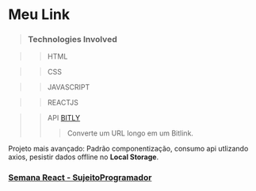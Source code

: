 # **Meu Link** 
> ### Technologies Involved

>>HTML

>>CSS

>>JAVASCRIPT

>>REACTJS

>>API [BITLY](https://dev.bitly.com/api-reference/#createBitlink)
>>>Converte um URL longo em um Bitlink.

Projeto mais avançado: Padrão componentização, consumo api utlizando axios, pesistir dados offline no **Local Storage**.

### [Semana React - SujeitoProgramador](https://www.youtube.com/watch?v=K-8YYSEYaB8)

